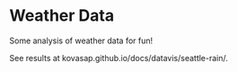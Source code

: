 # Weather Data

Some analysis of weather data for fun!

See results at kovasap.github.io/docs/datavis/seattle-rain/.
